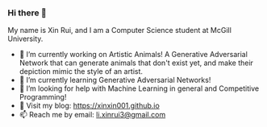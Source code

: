 ### Hi there 👋

My name is Xin Rui, and I am a Computer Science student at McGill University. 

- 🔭 I’m currently working on Artistic Animals! A Generative Adversarial Network that can generate animals that don't exist yet, and make their depiction mimic the style of an artist.
- 🌱 I’m currently learning Generative Adversarial Networks!
- 🤔 I’m looking for help with Machine Learning in general and Competitive Programming!
- 💬 Visit my blog: https://xinxin001.github.io
- 📫 Reach me by email: li.xinrui3@gmail.com

